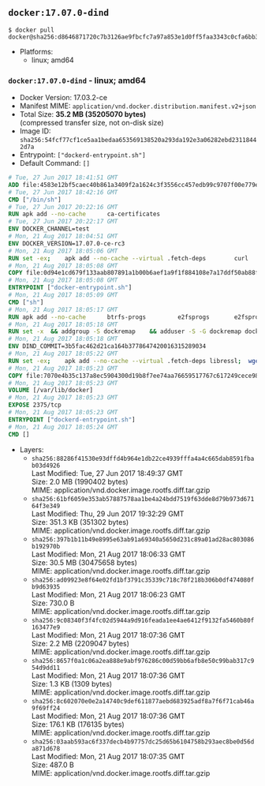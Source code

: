 ## `docker:17.07.0-dind`

```console
$ docker pull docker@sha256:d8646871720c7b3126ae9fbcfc7a97a853e1d0ff5faa3343c0cfa6bb3c8a4cd8
```

-	Platforms:
	-	linux; amd64

### `docker:17.07.0-dind` - linux; amd64

-	Docker Version: 17.03.2-ce
-	Manifest MIME: `application/vnd.docker.distribution.manifest.v2+json`
-	Total Size: **35.2 MB (35205070 bytes)**  
	(compressed transfer size, not on-disk size)
-	Image ID: `sha256:54fcf77cf1ce5aa1bedaa653569138520a293da192e3a06282ebd23118442d7a`
-	Entrypoint: `["dockerd-entrypoint.sh"]`
-	Default Command: `[]`

```dockerfile
# Tue, 27 Jun 2017 18:41:51 GMT
ADD file:4583e12bf5caec40b861a3409f2a1624c3f3556cc457edb99c9707f00e779e45 in / 
# Tue, 27 Jun 2017 18:42:16 GMT
CMD ["/bin/sh"]
# Tue, 27 Jun 2017 20:22:16 GMT
RUN apk add --no-cache 		ca-certificates
# Tue, 27 Jun 2017 20:22:17 GMT
ENV DOCKER_CHANNEL=test
# Mon, 21 Aug 2017 18:04:51 GMT
ENV DOCKER_VERSION=17.07.0-ce-rc3
# Mon, 21 Aug 2017 18:05:06 GMT
RUN set -ex; 	apk add --no-cache --virtual .fetch-deps 		curl 		tar 	; 		apkArch="$(apk --print-arch)"; 	case "$apkArch" in 		x86_64) dockerArch='x86_64' ;; 		s390x) dockerArch='s390x' ;; 		*) echo >&2 "error: unsupported architecture ($apkArch)"; exit 1 ;;	esac; 		if ! curl -fL -o docker.tgz "https://download.docker.com/linux/static/${DOCKER_CHANNEL}/${dockerArch}/docker-${DOCKER_VERSION}.tgz"; then 		echo >&2 "error: failed to download 'docker-${DOCKER_VERSION}' from '${DOCKER_CHANNEL}' for '${dockerArch}'"; 		exit 1; 	fi; 		tar --extract 		--file docker.tgz 		--strip-components 1 		--directory /usr/local/bin/ 	; 	rm docker.tgz; 		apk del .fetch-deps; 		dockerd -v; 	docker -v
# Mon, 21 Aug 2017 18:05:08 GMT
COPY file:0d94e1cd679f133aab807891a1b00b6aef1a9f1f884108e7a17ddf50ab88f1fb in /usr/local/bin/ 
# Mon, 21 Aug 2017 18:05:08 GMT
ENTRYPOINT ["docker-entrypoint.sh"]
# Mon, 21 Aug 2017 18:05:09 GMT
CMD ["sh"]
# Mon, 21 Aug 2017 18:05:17 GMT
RUN apk add --no-cache 		btrfs-progs 		e2fsprogs 		e2fsprogs-extra 		iptables 		xfsprogs 		xz
# Mon, 21 Aug 2017 18:05:18 GMT
RUN set -x 	&& addgroup -S dockremap 	&& adduser -S -G dockremap dockremap 	&& echo 'dockremap:165536:65536' >> /etc/subuid 	&& echo 'dockremap:165536:65536' >> /etc/subgid
# Mon, 21 Aug 2017 18:05:18 GMT
ENV DIND_COMMIT=3b5fac462d21ca164b3778647420016315289034
# Mon, 21 Aug 2017 18:05:22 GMT
RUN set -ex; 	apk add --no-cache --virtual .fetch-deps libressl; 	wget -O /usr/local/bin/dind "https://raw.githubusercontent.com/docker/docker/${DIND_COMMIT}/hack/dind"; 	chmod +x /usr/local/bin/dind; 	apk del .fetch-deps
# Mon, 21 Aug 2017 18:05:23 GMT
COPY file:7070e4b35c137a8ec5904300d19b8f7ee74aa76659517767c617249cece98a4a in /usr/local/bin/ 
# Mon, 21 Aug 2017 18:05:23 GMT
VOLUME [/var/lib/docker]
# Mon, 21 Aug 2017 18:05:23 GMT
EXPOSE 2375/tcp
# Mon, 21 Aug 2017 18:05:23 GMT
ENTRYPOINT ["dockerd-entrypoint.sh"]
# Mon, 21 Aug 2017 18:05:24 GMT
CMD []
```

-	Layers:
	-	`sha256:88286f41530e93dffd4b964e1db22ce4939fffa4a4c665dab8591fbab03d4926`  
		Last Modified: Tue, 27 Jun 2017 18:49:37 GMT  
		Size: 2.0 MB (1990402 bytes)  
		MIME: application/vnd.docker.image.rootfs.diff.tar.gzip
	-	`sha256:61bf6059e353ab57887578aa1be4a24bdd7519f63dde8d79b973d67164f3e349`  
		Last Modified: Thu, 29 Jun 2017 19:32:29 GMT  
		Size: 351.3 KB (351302 bytes)  
		MIME: application/vnd.docker.image.rootfs.diff.tar.gzip
	-	`sha256:397b1b11b49e8995e63ab91a69340a5650d231c89a01ad28ac803086b192970b`  
		Last Modified: Mon, 21 Aug 2017 18:06:33 GMT  
		Size: 30.5 MB (30475658 bytes)  
		MIME: application/vnd.docker.image.rootfs.diff.tar.gzip
	-	`sha256:ad09923e8f64e02fd1bf3791c35339c718c78f218b306b0df474080fb9d63935`  
		Last Modified: Mon, 21 Aug 2017 18:06:23 GMT  
		Size: 730.0 B  
		MIME: application/vnd.docker.image.rootfs.diff.tar.gzip
	-	`sha256:9c08340f3f4fc02d5944a9d916feada1ee4ae6412f9132fa5460b80f163477e9`  
		Last Modified: Mon, 21 Aug 2017 18:07:36 GMT  
		Size: 2.2 MB (2209047 bytes)  
		MIME: application/vnd.docker.image.rootfs.diff.tar.gzip
	-	`sha256:8657f0a1c06a2ea888e9abf976286c00d59bb6afb8e50c99bab317c954d9dd11`  
		Last Modified: Mon, 21 Aug 2017 18:07:36 GMT  
		Size: 1.3 KB (1309 bytes)  
		MIME: application/vnd.docker.image.rootfs.diff.tar.gzip
	-	`sha256:8c602070e0e2a14740c9def611877aebd683925adf8a7f6f71cab46a9f69ff24`  
		Last Modified: Mon, 21 Aug 2017 18:07:36 GMT  
		Size: 176.1 KB (176135 bytes)  
		MIME: application/vnd.docker.image.rootfs.diff.tar.gzip
	-	`sha256:03aab593ac6f337decb4b97757dc25d65b6104758b293aec8be0d56da871d678`  
		Last Modified: Mon, 21 Aug 2017 18:07:35 GMT  
		Size: 487.0 B  
		MIME: application/vnd.docker.image.rootfs.diff.tar.gzip
